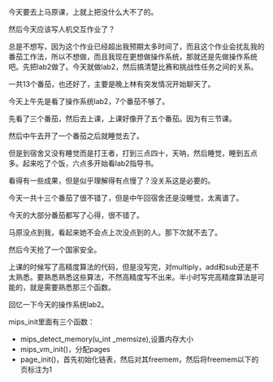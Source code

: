 今天要去上马原课，上就上把没什么大不了的。

然后今天应该写人机交互作业了？

总是不想写，因为这个作业已经超出我预期太多时间了，而且这个作业会扰乱我的番茄工作法，所以不想做，而且我现在更想做操作系统，那就还是先做操作系统吧。先把lab2做了。今天就做lab2，然后搞清楚比赛和挑战性任务之间的关系。

一共13个番茄，也还好了，主要是晚上林有突发情况开始聊天了。

今天上午先是看了操作系统lab2，7个番茄不够了。

先看了三个番茄，然后去上课，上课好像开了五个番茄。因为有三节课。

然后中午去开了一个番茄之后就睡觉去了。

但是到宿舍又没有睡觉而是打王者，打到三点四十，天呐，然后睡觉，睡到五点多。起来吃了个饭，六点多开始看lab2指导书。

看得有一些成果，但是似乎理解得有点慢了？没关系这是必要的。

今天一共十三个番茄了很不错了，但是中午回宿舍还是没睡觉，太离谱了。

今天的大部分番茄都写了心得，很不错了。

马原没点到我，看起来她不会点上次没点到的人。那下次就不去了。

然后今天抢了一个国家安全。

上课的时候写了高精度算法的代码，但是没写完，对multiply，add和sub还是不太熟悉。要熟悉熟悉这些算法，不然高精度写不出来。半小时写完高精度算法是可能的，就是需要熟悉那三个函数。

回忆一下今天的操作系统lab2。

mips_init里面有三个函数：

- mips_detect_memory(u_int _memsize),设置内存大小
- mips_vm_init()，分配pages
- page_init()，首先初始化链表，然后对其freemem，然后将freemem以下的页标注为1

